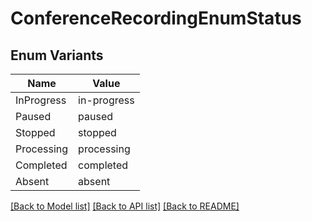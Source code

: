 # ConferenceRecordingEnumStatus

## Enum Variants

| Name | Value |
|---- | -----|
| InProgress | in-progress |
| Paused | paused |
| Stopped | stopped |
| Processing | processing |
| Completed | completed |
| Absent | absent |


[[Back to Model list]](../README.md#documentation-for-models) [[Back to API list]](../README.md#documentation-for-api-endpoints) [[Back to README]](../README.md)


